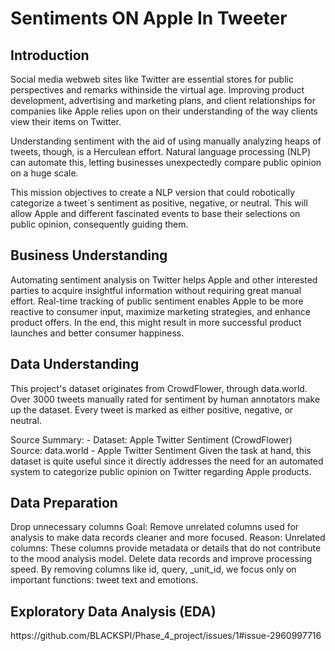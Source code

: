 <h1>Sentiments ON Apple In Tweeter </h1>
<h2>Introduction</h2>
Social media webweb sites like Twitter are essential stores for public perspectives and remarks withinside the virtual age. Improving product development, advertising and marketing plans, and client relationships for companies like Apple relies upon on their understanding of the way clients view their items on Twitter.

Understanding sentiment with the aid of using manually analyzing heaps of tweets, though, is a Herculean effort. Natural language processing (NLP) can automate this, letting businesses unexpectedly compare public opinion on a huge scale.

This mission objectives to create a NLP version that could robotically categorize a tweet`s sentiment as positive, negative, or neutral. This will allow Apple and different fascinated events to base their selections on public opinion, consequently guiding them. </br>

<h2>Business Understanding</h2>
Automating sentiment analysis on Twitter helps Apple and other interested parties to acquire insightful information without requiring great manual effort. Real-time tracking of public sentiment enables Apple to be more reactive to consumer input, maximize marketing strategies, and enhance product offers. In the end, this might result in more successful product launches and better consumer happiness.
<h2>Data Understanding</h2>
This project's dataset originates from CrowdFlower, through data.world. Over 3000 tweets manually rated for sentiment by human annotators make up the dataset. Every tweet is marked as either positive, negative, or neutral.

Source Summary: - Dataset: Apple Twitter Sentiment (CrowdFlower)
Source: data.world - Apple Twitter Sentiment
Given the task at hand, this dataset is quite useful since it directly addresses the need for an automated system to categorize public opinion on Twitter regarding Apple products. </br>

<h2>Data Preparation</h2>
Drop unnecessary columns
Goal: Remove unrelated columns used for analysis to make data records cleaner and more focused.
Reason:
Unrelated columns: These columns provide metadata or details that do not contribute to the mood analysis model. Delete data records and improve processing speed.
By removing columns like id, query, _unit_id, we focus only on important functions: tweet text and emotions. </br>

<h2>Exploratory Data Analysis (EDA)</h2>
 https://github.com/BLACKSPI/Phase_4_project/issues/1#issue-2960997716


